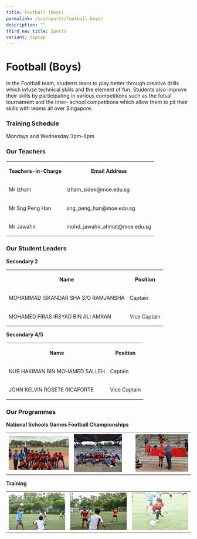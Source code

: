 ```yaml
---
title: Football (Boys)
permalink: /cca/sports/football-boys/
description: ""
third_nav_title: Sports
variant: tiptap
---
```

<h1><strong>Football (Boys)</strong></h1>
<p>In the Football team, students learn to play better through creative drills
which infuse technical skills and the element of fun. Students also improve
their skills by participating in various competitions such as the futsal
tournament and the Inter- school competitions which allow them to pit their
skills with teams all over Singapore.</p>
<h3><strong>Training Schedule</strong></h3>
<p>Mondays and Wednesday 3pm-6pm</p>
<h3><strong>Our Teachers</strong></h3>
<table style="minWidth: 50px">
<colgroup>
<col>
<col>
</colgroup>
<tbody>
<tr>
<th rowspan="1" colspan="1">
<p>Teachers-in-Charge</p>
</th>
<th rowspan="1" colspan="1">
<p>Email Address</p>
</th>
</tr>
<tr>
<td rowspan="1" colspan="1">
<p>Mr Izham</p>
</td>
<td rowspan="1" colspan="1">
<p>izham_sidek@moe.edu.sg</p>
</td>
</tr>
<tr>
<td rowspan="1" colspan="1">
<p>Mr Sng Peng Han</p>
</td>
<td rowspan="1" colspan="1">
<p>sng_peng_han@moe.edu.sg</p>
</td>
</tr>
<tr>
<td rowspan="1" colspan="1">
<p>Mr Jawahir</p>
</td>
<td rowspan="1" colspan="1">
<p>mohd_jawahir_ahmat@moe.edu.sg
<br>
</p>
</td>
</tr>
</tbody>
</table>
<h3><strong>Our Student Leaders</strong></h3>
<p><strong>Secondary 2</strong>
</p>
<table style="minWidth: 50px">
<colgroup>
<col>
<col>
</colgroup>
<tbody>
<tr>
<th rowspan="1" colspan="1">
<p>Name</p>
</th>
<th rowspan="1" colspan="1">
<p>Position</p>
</th>
</tr>
<tr>
<td rowspan="1" colspan="1">
<p>MOHAMMAD ISKANDAR SHA S/O RAMJANSHA
<br>
</p>
</td>
<td rowspan="1" colspan="1">
<p>Captain</p>
</td>
</tr>
<tr>
<td rowspan="1" colspan="1">
<p>MOHAMED FIRAS IRSYAD BIN ALI AMRAN
<br>
</p>
</td>
<td rowspan="1" colspan="1">
<p>Vice Captain</p>
</td>
</tr>
</tbody>
</table>
<p><strong>Secondary 4/5</strong>
</p>
<table style="minWidth: 50px">
<colgroup>
<col>
<col>
</colgroup>
<tbody>
<tr>
<th rowspan="1" colspan="1">
<p>Name</p>
</th>
<th rowspan="1" colspan="1">
<p>Position</p>
</th>
</tr>
<tr>
<td rowspan="1" colspan="1">
<p>NUR HAKIMAN BIN MOHAMED SALLEH
<br>
</p>
</td>
<td rowspan="1" colspan="1">
<p>Captain</p>
</td>
</tr>
<tr>
<td rowspan="1" colspan="1">
<p>JOHN KELVIN ROSETE RICAFORTE
<br>
</p>
</td>
<td rowspan="1" colspan="1">
<p>Vice Captain</p>
</td>
</tr>
</tbody>
</table>
<h3><strong>Our Programmes</strong></h3>
<p><strong>National Schools Games Football Championships</strong>
</p>
<table style="minWidth: 75px">
<colgroup>
<col>
<col>
<col>
</colgroup>
<tbody>
<tr>
<td rowspan="1" colspan="1">
<div class="isomer-image-wrapper">
<img style="width: 100%" height="auto" width="100%" alt="" src="/images/Cca/Football%20(Boys)/winners.jpg">
</div>
</td>
<td rowspan="1" colspan="1">
<div class="isomer-image-wrapper">
<img style="width:85%" height="auto" width="100%" src="/images/Cca/Football%20(Boys)/winners%202.jpg">
</div>
</td>
<td rowspan="1" colspan="1">
<div class="isomer-image-wrapper">
<img style="width: 100%" height="auto" width="100%" alt="" src="/images/Cca/Football%20(Boys)/winners%203.jpg">
</div>
</td>
</tr>
</tbody>
</table>
<p><strong>Training</strong>
</p>
<table style="minWidth: 75px">
<colgroup>
<col>
<col>
<col>
</colgroup>
<tbody>
<tr>
<td rowspan="1" colspan="1">
<div class="isomer-image-wrapper">
<img style="width: 100%" height="auto" width="100%" alt="" src="/images/Cca/Football%20(Boys)/image%201.jpg">
</div>
</td>
<td rowspan="1" colspan="1">
<div class="isomer-image-wrapper">
<img style="width: 100%" height="auto" width="100%" alt="" src="/images/Cca/Football%20(Boys)/image%202.jpg">
</div>
</td>
<td rowspan="1" colspan="1">
<div class="isomer-image-wrapper">
<img style="width: 100%" height="auto" width="100%" alt="" src="/images/Cca/Football%20(Boys)/image%203.jpg">
</div>
</td>
</tr>
</tbody>
</table>
<p></p>